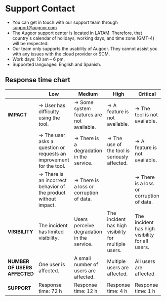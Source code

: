 # Support Contact

- You can get in touch with our support team through support@augoor.com
- The Augoor support center is located in LATAM. Therefore, that country's calendar of holidays, working days, and time zone (GMT-4) will be respected.
- Our team only supports the usability of Augoor. They cannot assist you with any issues with the cloud provider or SCM.
- Work days: 10 am – 6 pm.
- Supported languages: English and Spanish.

## **Response time chart**

|            | Low                                       | Medium                                            | High                                                      | Critical                                                   |
|------------|-------------------------------------------|---------------------------------------------------|-----------------------------------------------------------|------------------------------------------------------------|
| **IMPACT** | → User has difficulty using the tool.     | → Some system features are not available.        | → A feature is not available.                             | → The tool is not available.                               |
|            | → The user asks a question or requests an improvement for the tool. | → There is a degradation in the service. | → The use of the tool is seriously affected.              | → A feature is not available.                              |
|            | → There is an incorrect behavior of the product without impact. | → There is a loss or corruption of data.          |                                                           | → There is a loss or corruption of data.                    |
| **VISIBILITY** | The incident has limited visibility.     | Users perceive degradation in the service.        | The incident has high visibility for multiple users.       | The incident has high visibility for all users.             |
| **NUMBER OF USERS AFFECTED** | One user is affected.                     | A small number of users are affected.             | Multiple users are affected.                               | All users are affected.                                    |
| **SUPPORT** | Response time: 72 h                       | Response time: 12 h                                | Response time: 4 h                                         | Response time: 1 h                                         |

